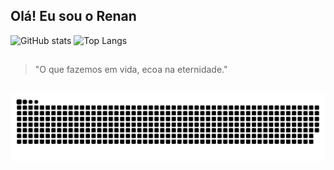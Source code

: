 ## Olá! Eu sou o Renan

<div>
  <img height="180em" alt="GitHub stats" src="https://github-readme-stats.vercel.app/api?username=renanholler&count_private=true&show_icons=true&theme=radical">
  <img height="180em" alt="Top Langs" src="https://github-readme-stats.vercel.app/api/top-langs/?username=renanholler&layout=compact&theme=radical">
</div>

##

>"O que fazemos em vida, ecoa na eternidade."

##

![Snake animation](https://github.com/renanholler/renanholler/blob/output/github-contribution-grid-snake.svg)
